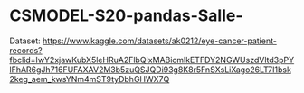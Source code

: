 # CSMODEL-S20-pandas-Salle-
Dataset: https://www.kaggle.com/datasets/ak0212/eye-cancer-patient-records?fbclid=IwY2xjawKubX5leHRuA2FlbQIxMABicmlkETFDY2NGWUszdVltd3pPYlFhAR6gJh716FUFAXAV2M3b5zuQSJQDi93g8K8r5FnSXsLiXago26LT7I1bsk2keg_aem_kwsYNm4mST9tyDbhGHWX7Q
